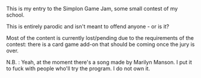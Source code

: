 This is my entry to the Simplon Game Jam, some small contest of my school.

This is entirely parodic and isn't meant to offend anyone - or is it?

Most of the content is currently lost/pending due to the requirements of the contest: there is a card game add-on that should be coming once the jury is over.

N.B. : Yeah, at the moment there's a song made by Marilyn Manson. I put it to fuck with people who'll try the program. I do not own it.